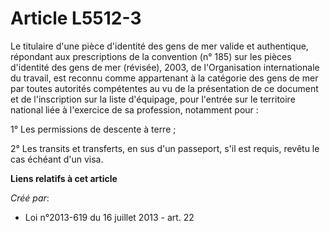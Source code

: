 # Article L5512-3

Le titulaire d'une pièce d'identité des gens de mer valide et authentique, répondant aux prescriptions de la convention (n°
185) sur les pièces d'identité des gens de mer (révisée), 2003, de l'Organisation internationale du travail, est reconnu
comme appartenant à la catégorie des gens de mer par toutes autorités compétentes au vu de la présentation de ce document et
de l'inscription sur la liste d'équipage, pour l'entrée sur le territoire national liée à l'exercice de sa profession,
notamment pour : 

1° Les permissions de descente à terre ; 

2° Les transits et transferts, en sus d'un passeport, s'il est requis, revêtu le cas échéant d'un visa.

**Liens relatifs à cet article**

_Créé par_:

  - Loi n°2013-619 du 16 juillet 2013 - art. 22
